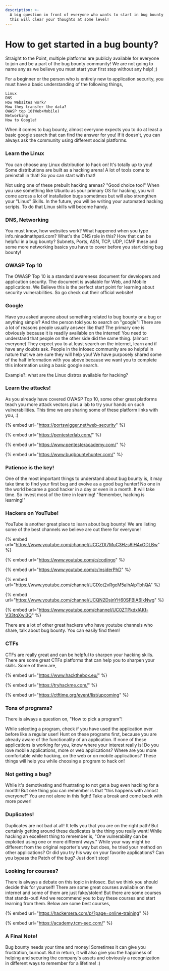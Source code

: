 ```yaml
---
description: >-
  A big question in front of everyone who wants to start in bug bounty! We hope
  this will clear your thoughts at some level!
---
```


# How to get started in a bug bounty?

Straight to the Point, multiple platforms are publicly available for everyone to join and be a part of the bug bounty community! We are not going to name any as we believe you must start your first step without any help! ;)&#x20;

For a beginner or the person who is entirely new to application security, you must have a basic understanding of the following things,

```
Linux
DNS
How Websites work?
How they transfer the data?
OWASP top 10(Web+Mobile)
Networking
How to Google!
```

When it comes to bug bounty, almost everyone expects you to do at least a basic google search that can find the answer for you! If it doesn't, you can always ask the community using different social platforms.

### Learn the Linux

You can choose any Linux distribution to hack on! It's totally up to you! Some distributions are built as a hacking arena! A lot of tools come to preinstall in that! So you can start with that!

Not using one of these prebuilt hacking arenas? "Good choice too!" When you use something like Ubuntu as your primary OS for hacking, you will come across a lot of installation bugs sometimes but will also strengthen your "Linux" Skills. In the future, you will be writing your automated hacking scripts. To do that Linux skills will become handy.

### DNS, Networking

You must know, how websites work? What happened when you type info.ninadmathpati.com? What's the DNS role in this? How that can be helpful in a bug bounty? Subnets, Ports, ASN, TCP, UDP, ICMP these and some more networking basics you have to cover before you start doing bug bounty!

### OWASP Top 10

The OWASP Top 10 is a standard awareness document for developers and application security. The document is available for Web, and Mobile applications. We Believe this is the perfect start point for learning about security vulnerabilities. So go check out their official website!

### Google

Have you asked anyone about something related to bug bounty or a bug or anything simple? And the person told you to search on "google"! There are a lot of reasons people usually answer like that! The primary one is obviously because it is readily available on the internet! You need to understand that people on the other side did the same thing. (almost everyone) They expect you to at least search on the internet, learn and if have any doubts ask. People in the infosec community are so helpful in nature that we are sure they will help you! We have purposely shared some of the half information with you above because we want you to complete this information using a basic google search.

Example?: what are the Linux distros available for hacking?

### Learn the attacks!

As you already have covered OWASP Top 10, some other great platforms teach you more attack vectors plus a lab to try your hands on such vulnerabilities. This time we are sharing some of these platform links with you, :)

{% embed url="https://portswigger.net/web-security" %}

{% embed url="https://pentesterlab.com/" %}

{% embed url="https://www.pentesteracademy.com/" %}

{% embed url="https://www.bugbountyhunter.com/" %}

### Patience is the key!

One of the most important things to understand about bug bounty is, it may take time to find your first bug and evolve as a good bug hunter! No one in the world became a good hacker in a day or even in a month. It will take time. So invest most of the time in learning! "Remember, hacking is learning!"

### Hackers on YouTube!

YouTube is another great place to learn about bug bounty! We are listing some of the best channels we believe are out there for everyone!

{% embed url="https://www.youtube.com/channel/UCCZDt7MuC3Hzs6IH4xODLBw" %}

{% embed url="https://www.youtube.com/c/codingo" %}

{% embed url="https://www.youtube.com/c/InsiderPhD" %}

{% embed url="https://www.youtube.com/channel/UCIXot2vRgeM5alhAlpTbhQA" %}

{% embed url="https://www.youtube.com/channel/UCQN2DsjnYH60SFBIA6IkNwg" %}

{% embed url="https://www.youtube.com/channel/UC0ZTPkdxlAKf-V33tqXwi3Q" %}

There are a lot of other great hackers who have youtube channels who share, talk about bug bounty. You can easily find them!

### CTFs

CTFs are really great and can be helpful to sharpen your hacking skills. There are some great CTFs platforms that can help you to sharpen your skills. Some of them are,

{% embed url="https://www.hackthebox.eu/" %}

{% embed url="https://tryhackme.com/" %}

{% embed url="https://ctftime.org/event/list/upcoming" %}

### Tons of programs?

There is always a question on, "How to pick a program"!

While selecting a program, check if you have used the application ever before like a regular user! Hunt on these programs first, because you are already aware of the functionality of an application. If none of these applications is working for you, know where your interest really is! Do you love mobile applications, more or web applications? Where are you more comfortable while hacking, on the web or on mobile applications? These things will help you while choosing a program to hack on!

### Not getting a bug?

While it's demotivating and frustrating to not get a bug even hacking for a month! But one thing you can remember is that "this happens with almost everyone!" You are not alone in this fight! Take a break and come back with more power!

### Duplicates!

Duplicates are not bad at all! It tells you that you are on the right path! But certainly getting around these duplicates is the thing you really want! While hacking an excellent thing to remember is, "One vulnerability can be exploited using one or more different ways." While your way might be different from the original reporter's way but does, he tried your method on other applications? Or did you try his way on your favorite applications? Can you bypass the Patch of the bug? Just don't stop!

### Looking for courses?

There is always a debate on this topic in infosec. But we think you should decide this for yourself! There are some great courses available on the internet and some of them are just fake/stolen! But there are some courses that stands-out! And we recommend you to buy these courses and start learning from them. Below are some best courses,

{% embed url="https://hackersera.com/p/?page=online-training" %}

{% embed url="https://academy.tcm-sec.com/" %}

### A Final Note!

Bug bounty needs your time and money! Sometimes it can give you frustration, burnout. But in return, it will also give you the happiness of helping and securing the company's assets and obviously a recognization in different ways to remember for a lifetime! :)

&#x20;
